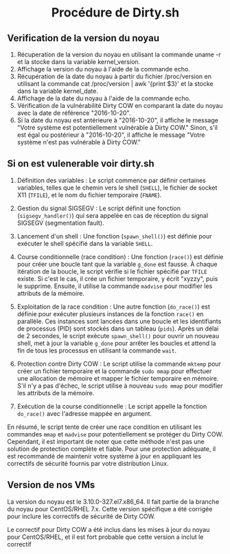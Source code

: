 # <p align="center"> Procédure de Dirty.sh </p>
 
 ## Verification de la version du noyau
 
1. Récuperation de la version du noyau en utilisant la commande uname -r et la stocke dans la variable kernel_version.
2. Affichage  la version du noyau à l'aide de la commande echo.
3. Récupération de la date du noyau à partir du fichier /proc/version en utilisant la commande cat /proc/version | awk '{print $3}' et la stocke dans la variable kernel_date.
4. Affichage de la date du noyau à l'aide de la commande echo.
5. Vérification de la vulnérabilité Dirty COW en comparant la date du noyau avec la date de référence "2016-10-20".
6. Si la date du noyau est antérieure à "2016-10-20", il affiche le message "Votre système est potentiellement vulnérable à Dirty COW."
Sinon, s'il est égal ou postérieur à "2016-10-20", il affiche le message "Votre système n'est pas vulnérable à Dirty COW."

## Si on est vulenerable voir dirty.sh

1. Définition des variables : Le script commence par définir certaines variables,
telles que le chemin vers le shell (`SHELL`), le fichier de socket X11 (`TFILE`), et le nom du fichier temporaire (`FNAME`).

2. Gestion du signal SIGSEGV : Le script définit une fonction (`sigsegv_handler()`) qui sera appelée en cas de réception du signal SIGSEGV (segmentation fault).

3. Lancement d'un shell : Une fonction (`spawn_shell()`) est définie pour exécuter le shell spécifié dans la variable `SHELL`.

4. Course conditionnelle (race condition) : Une fonction (`race()`) est définie pour créer une boucle tant que la variable `g_done` est fausse.
À chaque itération de la boucle, le script vérifie si le fichier spécifié par `TFILE` existe. Si c'est le cas, il crée un fichier temporaire, y écrit "xyzzy", puis le supprime.
Ensuite, il utilise la commande `madvise` pour modifier les attributs de la mémoire.

5. Exploitation de la race condition : Une autre fonction (`do_race()`) est définie pour exécuter plusieurs instances de la fonction `race()` en parallèle.
Ces instances sont lancées dans une boucle et les identifiants de processus (PID) sont stockés dans un tableau (`pids`). 
Après un délai de 2 secondes, le script exécute `spawn_shell()` pour ouvrir un nouveau shell, met à jour la variable `g_done` pour arrêter les boucles 
et attend la fin de tous les processus en utilisant la commande `wait`.

6. Protection contre Dirty COW : Le script utilise la commande `mktemp` pour créer un fichier temporaire et la commande `sudo mmap`
pour effectuer une allocation de mémoire et mapper le fichier temporaire en mémoire.
S'il n'y a pas d'échec, le script utilise à nouveau `sudo mmap` pour modifier les attributs de la mémoire.

7. Exécution de la course conditionnelle : Le script appelle la fonction `do_race()` avec l'adresse mappée en argument.

En résumé, le script tente de créer une race condition en utilisant les commandes `mmap` et `madvise` pour potentiellement se protéger du Dirty COW.
Cependant, il est important de noter que cette méthode n'est pas une solution de protection complète et fiable.
Pour une protection adéquate, il est recommandé de maintenir votre système à jour en appliquant les correctifs de sécurité fournis par votre distribution Linux.

## Version de nos VMs

La version du noyau est le 3.10.0-327.el7.x86_64. Il fait partie de la branche du noyau pour CentOS/RHEL 7.x. Cette version spécifique a été corrigée pour inclure les correctifs de sécurité de Dirty COW.

Le correctif pour Dirty COW a été inclus dans les mises à jour du noyau pour CentOS/RHEL, et il est fort probable que cette version a inclut le correctif
